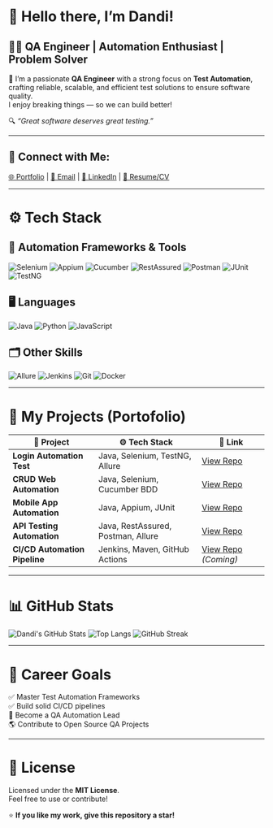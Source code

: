 # 👋 Hello there, I’m Dandi!

## 👨‍💻 QA Engineer | Automation Enthusiast | Problem Solver

🚀 I’m a passionate **QA Engineer** with a strong focus on **Test Automation**, crafting reliable, scalable, and efficient test solutions to ensure software quality.  
I enjoy breaking things — so we can build better!

🔍 _“Great software deserves great testing.”_

---
  


## 🔗 Connect with Me:

[🌐 Portfolio](https://yourportfolio.com) | [📧 Email](mailto:your.email@example.com) | [💼 LinkedIn](https://linkedin.com/in/yourprofile) | [📄 Resume/CV](https://github.com/dandierlangga02/your_resume.pdf)

---

# ⚙️ Tech Stack

## 🔸 **Automation Frameworks & Tools**
![Selenium](https://img.shields.io/badge/Selenium-43B02A?style=for-the-badge&logo=selenium&logoColor=white)
![Appium](https://img.shields.io/badge/Appium-000000?style=for-the-badge&logo=appium&logoColor=white)
![Cucumber](https://img.shields.io/badge/Cucumber-23D96C?style=for-the-badge&logo=cucumber&logoColor=white)
![RestAssured](https://img.shields.io/badge/Rest_Assured-25A162?style=for-the-badge)
![Postman](https://img.shields.io/badge/Postman-FF6C37?style=for-the-badge&logo=postman&logoColor=white)
![JUnit](https://img.shields.io/badge/JUnit5-25A162?style=for-the-badge&logo=junit5&logoColor=white)
![TestNG](https://img.shields.io/badge/TestNG-FFCC29?style=for-the-badge)

## 🖥️ **Languages**
![Java](https://img.shields.io/badge/Java-ED8B00?style=for-the-badge&logo=java&logoColor=white)
![Python](https://img.shields.io/badge/Python-3776AB?style=for-the-badge&logo=python&logoColor=white)
![JavaScript](https://img.shields.io/badge/JavaScript-F7DF1E?style=for-the-badge&logo=javascript&logoColor=black)

## 🗂️ **Other Skills**
![Allure](https://img.shields.io/badge/Allure_Report-1B1F23?style=for-the-badge&logo=allure&logoColor=white)
![Jenkins](https://img.shields.io/badge/Jenkins-D24939?style=for-the-badge&logo=jenkins&logoColor=white)
![Git](https://img.shields.io/badge/Git-F05032?style=for-the-badge&logo=git&logoColor=white)
![Docker](https://img.shields.io/badge/Docker-2496ED?style=for-the-badge&logo=docker&logoColor=white)

---

# 📂 My Projects (Portofolio)

| 🚩 **Project**                   | ⚙️ **Tech Stack**                                   | 🔗 **Link**                |
|----------------------------------|---------------------------------------------------|----------------------------|
| **Login Automation Test**        | Java, Selenium, TestNG, Allure                     | [View Repo](#)             |
| **CRUD Web Automation**          | Java, Selenium, Cucumber BDD                       | [View Repo](#)             |
| **Mobile App Automation**        | Java, Appium, JUnit                                | [View Repo](#)             |
| **API Testing Automation**       | Java, RestAssured, Postman, Allure                 | [View Repo](#)             |
| **CI/CD Automation Pipeline**    | Jenkins, Maven, GitHub Actions                     | [View Repo](#) *(Coming)*  |

---

# 📊 GitHub Stats

![Dandi's GitHub Stats](https://github-readme-stats.vercel.app/api?username=dandierlangga02&show_icons=true&theme=radical)
![Top Langs](https://github-readme-stats.vercel.app/api/top-langs/?username=dandierlangga02&layout=compact&theme=radical)
![GitHub Streak](https://streak-stats.demolab.com/?user=dandierlangga02&theme=radical)

---

# 🎯 Career Goals
✅ Master Test Automation Frameworks  
✅ Build solid CI/CD pipelines  
🚀 Become a QA Automation Lead  
🌎 Contribute to Open Source QA Projects  

---

# 📜 License
Licensed under the **MIT License**.  
Feel free to use or contribute!

⭐️ **If you like my work, give this repository a star!**
